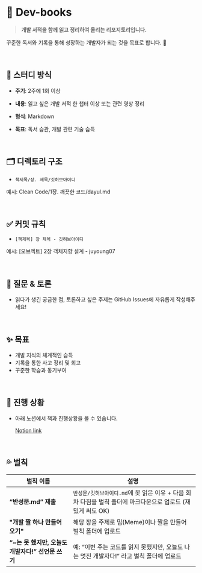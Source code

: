 # 📘 Dev-books

> **개발 서적을 함께 읽고 정리하여 올리는 리포지토리입니다.**


꾸준한 독서와 기록을 통해 성장하는 개발자가 되는 것을 목표로 합니다. 🌱

<br>

## 📖 스터디 방식

- **주기**: 2주에 1회 이상
- **내용**: 읽고 싶은 개발 서적 한 챕터 이상 또는 관련 영상 정리
- **형식**: Markdown
- **목표**: 독서 습관, 개발 관련 기술 습득

  <br>

## 🗂️ 디렉토리 구조

- `책제목/장. 제목/깃허브아이디`

예시: Clean Code/1장. 깨끗한 코드/dayul.md

<br>


## ✅ 커밋 규칙

- `[책제목] 장 제목 - 깃허브아이디`

예시: [오브젝트] 2장 객체지향 설계 - juyoung07

<br>

## 💬 질문 & 토론

- 읽다가 생긴 궁금한 점, 토론하고 싶은 주제는 GitHub Issues에 자유롭게 작성해주세요!

<br>

## ✨ 목표

- 개발 지식의 체계적인 습득
- 기록을 통한 사고 정리 및 회고
- 꾸준한 학습과 동기부여

<br>

## 📝 진행 상황

- 아래 노션에서 책과 진행상황을 볼 수 있습니다.

  [Notion link](https://pentagonal-purchase-5dc.notion.site/1e485336cd2480379ad7e439249e0544?pvs=4)

<br>

## 💦 벌칙

| 벌칙 이름 | 설명 |
| --- | --- |
| **“반성문.md” 제출** | `반성문/깃허브아이디.md`에 못 읽은 이유 + 다음 회차 다짐을 벌칙 폴더에 마크다운으로 업로드 (재밌게 써도 OK) |
| **"개발 짤 하나 만들어오기"** | 해당 장을 주제로 밈(Meme)이나 짤을 만들어 벌칙 폴더에 업로드 |
| **“~는 못 했지만, 오늘도 개발자다!” 선언문 쓰기** | 예: “이번 주는 코드를 읽지 못했지만, 오늘도 나는 멋진 개발자다!” 라고 벌칙 폴더에 업로드 |

